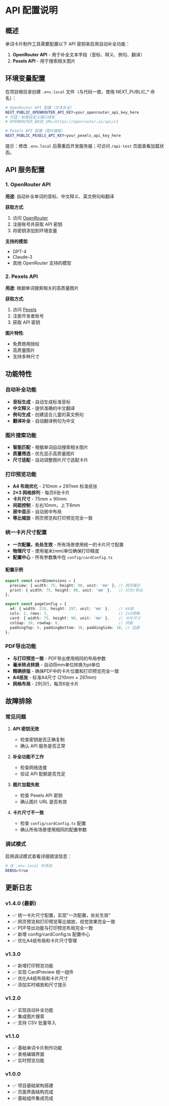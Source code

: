 # API 配置说明

## 概述

单词卡片制作工具需要配置以下 API 密钥来启用自动补全功能：

1. **OpenRouter API** - 用于补全文本字段（音标、释义、例句、翻译）
2. **Pexels API** - 用于搜索相关图片

## 环境变量配置

在项目根目录创建 `.env.local` 文件（与代码一致，使用 NEXT_PUBLIC_* 命名）：

```bash
# OpenRouter API 配置（文本补全）
NEXT_PUBLIC_OPENROUTER_API_KEY=your_openrouter_api_key_here
# 可选：如需自定义接口域名
# OPENROUTER_BASE_URL=https://openrouter.ai/api/v1

# Pexels API 配置（图片搜索）
NEXT_PUBLIC_PEXELS_API_KEY=your_pexels_api_key_here
```

提示：修改 `.env.local` 后需重启开发服务器；可访问 `/api-test` 页面查看加载状态。

## API 服务配置

### 1. OpenRouter API

**用途**: 自动补全单词的音标、中文释义、英文例句和翻译

**获取方式**:
1. 访问 [OpenRouter](https://openrouter.ai/)
2. 注册账号并获取 API 密钥
3. 将密钥添加到环境变量

**支持的模型**:
- GPT-4
- Claude-3
- 其他 OpenRouter 支持的模型

### 2. Pexels API

**用途**: 根据单词搜索相关的高质量图片

**获取方式**:
1. 访问 [Pexels](https://www.pexels.com/api/)
2. 注册开发者账号
3. 获取 API 密钥

**图片特性**:
- 免费商用授权
- 高质量图片
- 支持多种尺寸

## 功能特性

### 自动补全功能

- **音标生成** - 自动生成标准音标
- **中文释义** - 提供准确的中文翻译
- **例句生成** - 创建适合儿童的英文例句
- **翻译补全** - 自动翻译例句为中文

### 图片搜索功能

- **智能匹配** - 根据单词自动搜索相关图片
- **质量筛选** - 优先显示高质量图片
- **尺寸适配** - 自动调整图片尺寸适配卡片

### 打印预览功能

- **A4 布局优化** - 210mm × 297mm 标准纸张
- **2×3 网格排列** - 每页6张卡片
- **卡片尺寸** - 75mm × 90mm
- **间距控制** - 左右10mm，上下6mm
- **居中显示** - 自动居中布局
- **等比缩放** - 网页预览和打印预览完全一致

### 统一卡片尺寸配置

- **一次配置，处处生效** - 所有场景使用统一的卡片尺寸配置
- **物理尺寸** - 使用毫米(mm)单位确保打印精度
- **配置中心** - 所有参数集中在 `config/cardConfig.ts`

#### 配置示例
```typescript
export const cardDimensions = {
  preview: { width: 75, height: 90, unit: 'mm' }, // 网页展示
  print: { width: 75, height: 90, unit: 'mm' },   // 打印/导出
};

export const pageConfig = {
  a4: { width: 210, height: 297, unit: 'mm' },    // A4纸
  cols: 2, rows: 3,                               // 2×3网格
  card: { width: 75, height: 90, unit: 'mm' },    // 卡片尺寸
  colGap: 10, rowGap: 6,                          // 间距
  paddingTop: 6, paddingBottom: 10, paddingSide: 10, // 边距
};
```

### PDF导出功能

- **与打印预览一致** - PDF导出使用相同的布局参数
- **毫米转点转换** - 自动将mm单位转换为pt单位
- **精确排版** - 确保PDF中的卡片位置和打印预览完全一致
- **A4纸张** - 标准A4尺寸 (210mm × 297mm)
- **网格布局** - 2列3行，每页6张卡片

## 故障排除

### 常见问题

1. **API 密钥无效**
   - 检查密钥是否正确复制
   - 确认 API 服务是否正常

2. **补全功能不工作**
   - 检查网络连接
   - 验证 API 配额是否充足

3. **图片加载失败**
   - 检查 Pexels API 密钥
   - 确认图片 URL 是否有效

4. **卡片尺寸不一致**
   - 检查 `config/cardConfig.ts` 配置
   - 确认所有场景使用相同的配置参数

### 调试模式

启用调试模式查看详细错误信息：

```bash
# 在 .env.local 中添加
DEBUG=true
```

## 更新日志

### v1.4.0 (最新)
- ✅ 统一卡片尺寸配置，实现"一次配置，处处生效"
- ✅ 网页预览和打印预览等比缩放，视觉效果完全一致
- ✅ PDF导出功能与打印预览布局完全一致
- ✅ 新增 config/cardConfig.ts 配置中心
- ✅ 优化A4纸布局和卡片尺寸管理

### v1.3.0
- ✅ 新增打印预览功能
- ✅ 实现 CardPreview 统一组件
- ✅ 优化A4纸布局和卡片尺寸
- ✅ 添加实时缩放和尺寸提示

### v1.2.0
- ✅ 实现自动补全功能
- ✅ 集成图片搜索
- ✅ 支持 CSV 批量导入

### v1.1.0
- ✅ 基础单词卡片制作功能
- ✅ 表格编辑界面
- ✅ 实时预览功能

### v1.0.0
- ✅ 项目基础架构搭建
- ✅ 页面界面结构完成
- ✅ 基础组件集成完成 